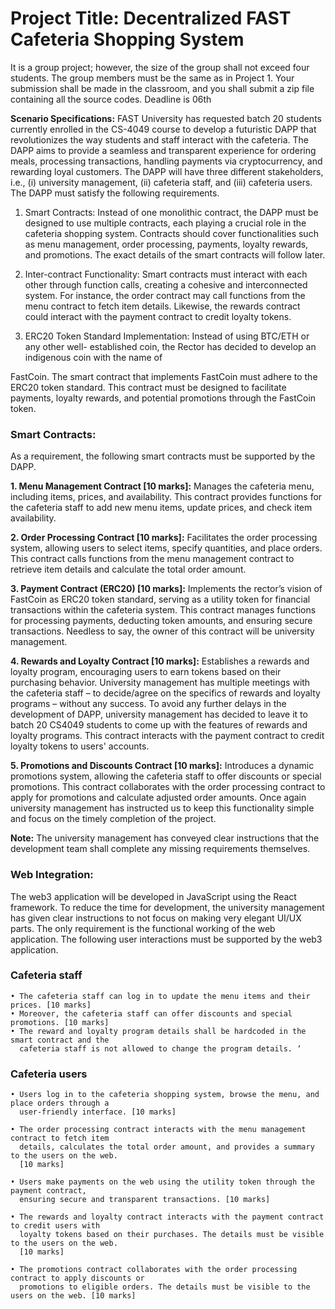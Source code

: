 # Project Title: Decentralized FAST Cafeteria Shopping System
It is a group project; however, the size of the group shall not exceed four students. The group
members must be the same as in Project 1. Your submission shall be made in the classroom, and you
shall submit a zip file containing all the source codes. Deadline is 06th

**Scenario Specifications:**
FAST University has requested batch 20 students currently enrolled in the CS-4049 course to
develop a futuristic DAPP that revolutionizes the way students and staff interact with the cafeteria.
The DAPP aims to provide a seamless and transparent experience for ordering meals, processing
transactions, handling payments via cryptocurrency, and rewarding loyal customers.
The DAPP will have three different stakeholders, i.e., (i) university management, (ii) cafeteria staff, and (iii) cafeteria users. The DAPP must satisfy the following requirements.
1. Smart Contracts: Instead of one monolithic contract, the DAPP must be designed to use
multiple contracts, each playing a crucial role in the cafeteria shopping system. Contracts
should cover functionalities such as menu management, order processing, payments, loyalty
rewards, and promotions. The exact details of the smart contracts will follow later.
2. Inter-contract Functionality: Smart contracts must interact with each other through function
calls, creating a cohesive and interconnected system. For instance, the order contract may call
functions from the menu contract to fetch item details. Likewise, the rewards contract could
interact with the payment contract to credit loyalty tokens.

3. ERC20 Token Standard Implementation: Instead of using BTC/ETH or any other well-
established coin, the Rector has decided to develop an indigenous coin with the name of

FastCoin. The smart contract that implements FastCoin must adhere to the ERC20 token
standard. This contract must be designed to facilitate payments, loyalty rewards, and potential
promotions through the FastCoin token.

### Smart Contracts:

  As a requirement, the following smart contracts must be supported by the DAPP.
  
  **1. Menu Management Contract [10 marks]:** Manages the cafeteria menu, including items, prices,
  and availability. This contract provides functions for the cafeteria staff to add new menu items,
  update prices, and check item availability.
  
  **2. Order Processing Contract [10 marks]:** Facilitates the order processing system, allowing users
  to select items, specify quantities, and place orders. This contract calls functions from the
  menu management contract to retrieve item details and calculate the total order amount.
  
  **3. Payment Contract (ERC20) [10 marks]:** Implements the rector’s vision of FastCoin as ERC20
  token standard, serving as a utility token for financial transactions within the cafeteria system.
  This contract manages functions for processing payments, deducting token amounts, and
  ensuring secure transactions.
  Needless to say, the owner of this contract will be university management.
  
  **4. Rewards and Loyalty Contract [10 marks]:** Establishes a rewards and loyalty program,
  encouraging users to earn tokens based on their purchasing behavior. University management
  has multiple meetings with the cafeteria staff – to decide/agree on the specifics of rewards
  and loyalty programs – without any success. To avoid any further delays in the development of
  DAPP, university management has decided to leave it to batch 20 CS4049 students to come
  up with the features of rewards and loyalty programs.
  This contract interacts with the payment contract to credit loyalty tokens to users' accounts.
  
  **5. Promotions and Discounts Contract [10 marks]:** Introduces a dynamic promotions system,
  allowing the cafeteria staff to offer discounts or special promotions. This contract collaborates
  with the order processing contract to apply for promotions and calculate adjusted order amounts.
  Once again university management has instructed us to keep this functionality simple and focus
  on the timely completion of the project.
  
  **Note:** The university management has conveyed clear instructions that the development team
  shall complete any missing requirements themselves.

### Web Integration:
  The web3 application will be developed in JavaScript using the React framework. To reduce the time
  for development, the university management has given clear instructions to not focus on making
  very elegant UI/UX parts. The only requirement is the functional working of the web application.
  The following user interactions must be supported by the web3 application.

### Cafeteria staff
    • The cafeteria staff can log in to update the menu items and their prices. [10 marks]
    • Moreover, the cafeteria staff can offer discounts and special promotions. [10 marks]
    • The reward and loyalty program details shall be hardcoded in the smart contract and the
      cafeteria staff is not allowed to change the program details. ‘

### Cafeteria users
    • Users log in to the cafeteria shopping system, browse the menu, and place orders through a
      user-friendly interface. [10 marks]

    • The order processing contract interacts with the menu management contract to fetch item
      details, calculates the total order amount, and provides a summary to the users on the web.
      [10 marks]

    • Users make payments on the web using the utility token through the payment contract,
      ensuring secure and transparent transactions. [10 marks]
    
    • The rewards and loyalty contract interacts with the payment contract to credit users with
      loyalty tokens based on their purchases. The details must be visible to the users on the web.
      [10 marks]

    • The promotions contract collaborates with the order processing contract to apply discounts or
      promotions to eligible orders. The details must be visible to the users on the web. [10 marks]
